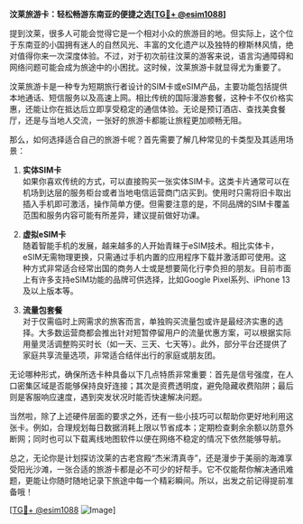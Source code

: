 **汶莱旅游卡：轻松畅游东南亚的便捷之选[[TG💪+ @esim1088](https://t.me/s/esim1088)]**

提到汶莱，很多人可能会觉得它是一个相对小众的旅游目的地。但实际上，这个位于东南亚的小国拥有迷人的自然风光、丰富的文化遗产以及独特的穆斯林风情，绝对值得你来一次深度体验。不过，对于初次前往汶莱的游客来说，语言沟通障碍和网络问题可能会成为旅途中的小困扰。这时候，汶莱旅游卡就显得尤为重要了。

汶莱旅游卡是一种专为短期旅行者设计的SIM卡或eSIM产品，主要功能包括提供本地通话、短信服务以及高速上网。相比传统的国际漫游套餐，这种卡不仅价格实惠，还能让你在抵达后立即享受稳定的通信体验。无论是预订酒店、查找美食餐厅，还是与当地人交流，一张好的旅游卡都能让旅程更加顺畅无阻。

那么，如何选择适合自己的旅游卡呢？首先需要了解几种常见的卡类型及其适用场景：

1. **实体SIM卡**  
   如果你喜欢传统的方式，可以直接购买一张实体SIM卡。这类卡片通常可以在机场到达层的服务柜台或者当地电信运营商门店买到。使用时只需将旧卡取出插入手机即可激活，操作简单方便。但需要注意的是，不同品牌的SIM卡覆盖范围和服务内容可能有所差异，建议提前做好功课。

2. **虚拟eSIM卡**  
   随着智能手机的发展，越来越多的人开始青睐于eSIM技术。相比实体卡，eSIM无需物理更换，只需通过手机内置的应用程序下载并激活即可使用。这种方式非常适合经常出国的商务人士或是想要简化行李负担的朋友。目前市面上有许多支持eSIM功能的品牌可供选择，比如Google Pixel系列、iPhone 13及以上版本等。

3. **流量包套餐**  
   对于仅需临时上网需求的旅客而言，单独购买流量包或许是最经济实惠的选择。大多数运营商都会推出针对短暂停留用户的流量优惠方案，可以根据实际用量灵活调整购买时长（如一天、三天、七天等）。此外，部分平台还提供了家庭共享流量选项，非常适合结伴出行的家庭或朋友团。

无论哪种形式，确保所选卡种具备以下几点特质非常重要：首先是信号强度，在人口密集区域是否能够保持良好连接；其次是资费透明度，避免隐藏收费陷阱；最后则是客服响应速度，遇到突发状况时能否快速解决问题。

当然啦，除了上述硬件层面的要求之外，还有一些小技巧可以帮助你更好地利用这张卡。例如，合理规划每日数据消耗上限以节省成本；定期检查剩余余额以防意外断网；同时也可以下载离线地图软件以便在网络不稳定的情况下依然能够导航。

总之，无论你是计划探访汶莱的古老宫殿“杰米清真寺”，还是漫步于美丽的海滩享受阳光沙滩，一张合适的旅游卡都是必不可少的好帮手。它不仅能帮你解决通讯难题，更能让你随时随地记录下旅途中每一个精彩瞬间。所以，出发之前记得提前准备哦！

[[TG💪+ @esim1088](https://t.me/s/esim1088) ![Image](https://i.postimg.cc/4NQfJmqS/Snipaste-2025-05-13-00-14-12.png)]